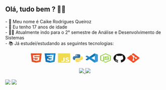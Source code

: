 ## Olá, tudo bem ? 👨‍💻
<div style="display: inline_block">
  - 🧙‍ Meu nome é Caike Rodrigues Queiroz <br>
  - 🎂 Eu tenho 17 anos de idade <br>
  - 👨‍🎓 Atualmente indo para o 2° semestre de Análise e Desenvolvimento de Sistemas <br>
  - 📚 Já estudei/estudando as seguintes tecnologias: <br><br>
  <div align="center">
    <img align="center" alt="Caike-QueirozHTML" height="30" width="40" src="https://raw.githubusercontent.com/devicons/devicon/master/icons/html5/html5-original.svg">
    <img align="center" alt="Caike-QueirozCSS" height="30" width="40" src="https://raw.githubusercontent.com/devicons/devicon/master/icons/css3/css3-original.svg">
    <img align="center" alt="Caike-QueirozJs" height="30" width="40" src="https://raw.githubusercontent.com/devicons/devicon/master/icons/javascript/javascript-plain.svg">
    <img align="center" alt="Caike-QueirozPython" height="30" width="40" src="https://raw.githubusercontent.com/devicons/devicon/master/icons/python/python-original.svg">
    <img align="center" alt="Caike-Queirozvscode" height="30" width="40" src="https://github.com/devicons/devicon/blob/master/icons/vscode/vscode-original.svg">
    <img align="center" alt="Caike-Queiroznodejs" height="30" width="40" src="https://github.com/devicons/devicon/blob/master/icons/nodejs/nodejs-original.svg">
    <img align="center" alt="Caike-Queirozgithub" height="30" width="40" src="https://github.com/devicons/devicon/blob/master/icons/github/github-original.svg">
    <img align="center" alt="Caike-Queirozgit" height="30" width="40" src="https://github.com/devicons/devicon/blob/master/icons/git/git-original.svg"></div>
</div>
<br>
<div align="center">
  <a href="https://github.com/Caike-Queiroz">
  <img height="180em" src="https://github-readme-stats.vercel.app/api?username=Caike-Queiroz&show_icons=true&theme=discord_old_blurple&include_all_commits=true&count_private=true"/>
<img height="180em" src="https://github-readme-stats.vercel.app/api/top-langs/?username=Caike-Queiroz&layout=compact&langs_count=7&theme=discord_old_blurple"/>
</div>
<div><br>
  <a href="mailto:caikerodriguesqueiroz@gmail.com" target="_blank"><img src="https://img.shields.io/badge/Gmail-D14836?style=for-the-badge&logo=gmail&logoColor=white"></img></a>
  <a href="https://www.linkedin.com/in/caike-rodrigues-queiroz-1a36ba222/" target="_blank"><img src="https://img.shields.io/badge/LinkedIn-0077B5?style=for-the-badge&logo=linkedin&logoColor=white"></a>
</div>
